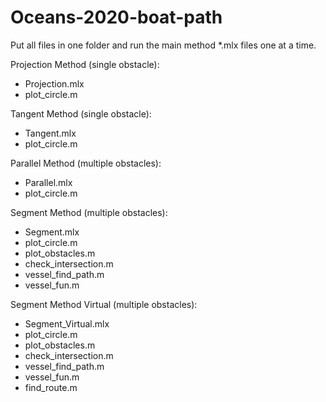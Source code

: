 # Oceans-2020-boat-path

Put all files in one folder and run the main method *.mlx files one at a time.  

Projection Method (single obstacle):
- Projection.mlx
- plot_circle.m

Tangent Method (single obstacle):
- Tangent.mlx 
- plot_circle.m

Parallel Method (multiple obstacles):
- Parallel.mlx
- plot_circle.m

Segment Method (multiple obstacles):
- Segment.mlx
- plot_circle.m
- plot_obstacles.m
- check_intersection.m
- vessel_find_path.m
- vessel_fun.m

Segment Method Virtual (multiple obstacles):
- Segment_Virtual.mlx
- plot_circle.m
- plot_obstacles.m
- check_intersection.m
- vessel_find_path.m
- vessel_fun.m
- find_route.m
